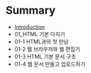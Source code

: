 # Summary

* [Introduction](README.md)
* 01\_HTML 기본 다지기
* 01-1 HTML과의 첫 만남
* 01-2 웹 브라우저와 웹 편집기
* 01-3 HTML 기본 문서 구조
* 01-4 웹 문서 만들고 업로드하기

